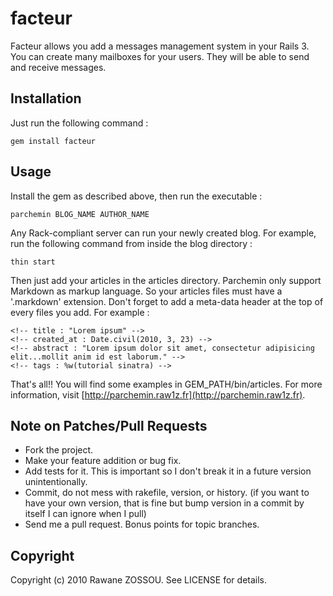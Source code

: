 # facteur #

Facteur allows you add a messages management system in your Rails 3. You can create many mailboxes for your users. They will be able to send and receive messages.

## Installation ##

Just run the following command :

    gem install facteur
    
## Usage ##

Install the gem as described above, then run the executable :

    parchemin BLOG_NAME AUTHOR_NAME
    
Any Rack-compliant server can run your newly created blog. For example, run the following command from inside the blog directory :

    thin start
    
Then just add your articles in the articles directory. Parchemin only support Markdown as markup language. So your articles files must have a '.markdown' extension. Don't forget to add a meta-data header at the top of every files you add. For example :

    <!-- title : "Lorem ipsum" -->
    <!-- created_at : Date.civil(2010, 3, 23) -->
    <!-- abstract : "Lorem ipsum dolor sit amet, consectetur adipisicing elit...mollit anim id est laborum." -->
    <!-- tags : %w(tutorial sinatra) -->
    
That's all!! You will find some examples in GEM_PATH/bin/articles. For more information, visit [http://parchemin.raw1z.fr](http://parchemin.raw1z.fr).

## Note on Patches/Pull Requests ##
 
* Fork the project.
* Make your feature addition or bug fix.
* Add tests for it. This is important so I don't break it in a
  future version unintentionally.
* Commit, do not mess with rakefile, version, or history.
  (if you want to have your own version, that is fine but bump version in a commit by itself I can ignore when I pull)
* Send me a pull request. Bonus points for topic branches.

## Copyright ##

Copyright (c) 2010 Rawane ZOSSOU. See LICENSE for details.
